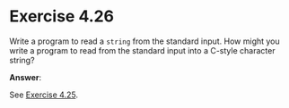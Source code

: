 # Exercise 4.26

Write a program to read a `string` from the standard input. How might you write a program to read from the standard input into a C-style character string?

**Answer**:

See [Exercise 4.25](Exercise-4.25.md).